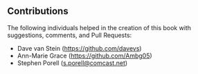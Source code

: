 ## Contributions

The following individuals helped in the creation of this book with suggestions, comments, and Pull Requests:

* Dave van Stein  (https://github.com/davevs)
* Ann-Marie Grace (https://github.com/Ambg05)
* Stephen Porell  (s.porell@comcast.net)
